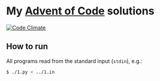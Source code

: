 # My [Advent of Code](https://adventofcode.com/events) solutions

[![Code Climate](https://codeclimate.com/github/hckr/adventofcode/badges/gpa.svg)](https://codeclimate.com/github/hckr/adventofcode)

## How to run

All programs read from the standard input (`stdin`), e.g.:
```bash
$ ./1.py < ../1.in
```
